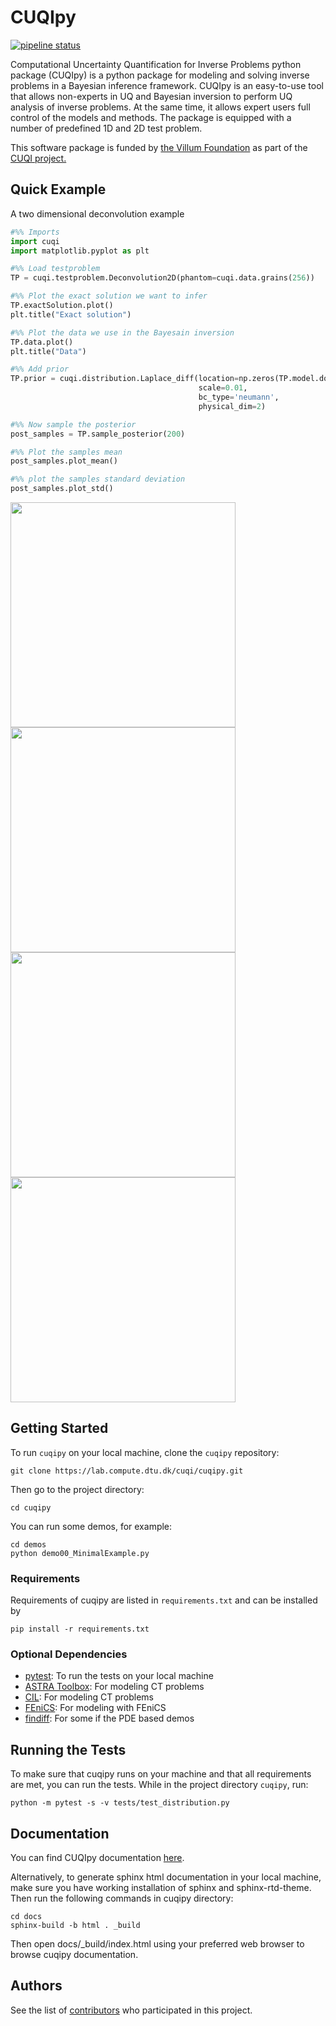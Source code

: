 # CUQIpy

[![pipeline status](https://lab.compute.dtu.dk/cuqi/cuqipy/badges/master/pipeline.svg)](https://lab.compute.dtu.dk/cuqi/cuqipy/commits/master)

 Computational Uncertainty Quantification for Inverse Problems python package (CUQIpy) is a python package for modeling and solving inverse problems in a Bayesian inference framework. CUQIpy is an easy-to-use tool that allows non-experts in UQ and Bayesian inversion to perform UQ analysis of inverse problems. At the same time, it allows expert users full control of the models and methods. The package is equipped with a number of predefined 1D and 2D test problem.

 This software package is funded by [the Villum Foundation](https://veluxfoundations.dk/en/forskning/teknisk-og-naturvidenskabelig-forskning) as part of the [CUQI project.](https://www.compute.dtu.dk/english/cuqi)

## Quick Example
A two dimensional deconvolution example
```python
#%% Imports
import cuqi
import matplotlib.pyplot as plt

#%% Load testproblem
TP = cuqi.testproblem.Deconvolution2D(phantom=cuqi.data.grains(256))

#%% Plot the exact solution we want to infer
TP.exactSolution.plot()
plt.title("Exact solution")

#%% Plot the data we use in the Bayesain inversion
TP.data.plot()
plt.title("Data")

#%% Add prior
TP.prior = cuqi.distribution.Laplace_diff(location=np.zeros(TP.model.domain_dim),
                                          scale=0.01,
                                          bc_type='neumann',
                                          physical_dim=2)

#%% Now sample the posterior
post_samples = TP.sample_posterior(200)

#%% Plot the samples mean
post_samples.plot_mean()

#%% plot the samples standard deviation
post_samples.plot_std()
```
<img src="/uploads/1c7b4adf09f6a71405f37cdd44016bec/deconv2D_exact_sol.png"  width="360">

<img src="/uploads/d7a041ae89afdfe0f4a31723305813fc/deconv2D_data.png"  width="360">

<img src="/uploads/6e919bca40ab8136b064d76128d9f0ac/deconv2D_mean.png"  width="360">

<img src="/uploads/712861b89cda91fd06fa7e364116ebe5/deconv2D_std.png"  width="360">

## Getting Started
To run `cuqipy` on your local machine, clone the `cuqipy` repository:

```{r, engine='bash', count_lines}
git clone https://lab.compute.dtu.dk/cuqi/cuqipy.git
```

Then go to the project directory:
```{r, engine='bash', count_lines}
cd cuqipy
```

You can run some demos, for example: 
```{r, engine='bash', count_lines}
cd demos
python demo00_MinimalExample.py 
```

### Requirements
Requirements of cuqipy are listed in `requirements.txt` and can be installed by
```{r, engine='bash', count_lines}
pip install -r requirements.txt 
```

### Optional Dependencies
- [pytest](https://docs.pytest.org): To run the tests on your local machine
- [ASTRA Toolbox](https://github.com/astra-toolbox/astra-toolbox): For modeling CT problems
- [CIL](https://github.com/TomographicImaging/CIL): For modeling CT problems
- [FEniCS](https://fenicsproject.org): For modeling with FEniCS
- [findiff](https://github.com/maroba/findiff): For some if the PDE based demos

## Running the Tests

To make sure that cuqipy runs on your machine and that all requirements
are met, you can run the tests. While in the project
directory `cuqipy`, run:

```{r, engine='bash', count_lines}
python -m pytest -s -v tests/test_distribution.py 
```

## Documentation

You can find CUQIpy documentation [here](https://cuqi.gitlab.io/cuqipy/). 

Alternatively, to generate sphinx html documentation in your local machine, 
make sure you have working installation of sphinx and sphinx-rtd-theme. 
Then run the following commands in cuqipy directory:  

```{r, engine='bash', count_lines}
cd docs
sphinx-build -b html . _build
```

Then open docs/_build/index.html using your preferred web browser to browse
cuqipy documentation.

## Authors

See the list of
[contributors](https://lab.compute.dtu.dk/cuqi/cuqipy/-/graphs/master)
who participated in this project.


